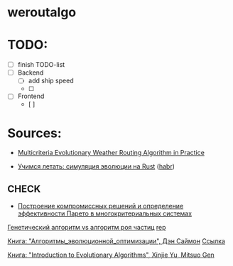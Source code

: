 # weroutalgo

# TODO:
- [ ] finish TODO-list
- [ ] Backend
  - [ ] add ship speed
  - [ ]
- [ ] Frontend
  - [ ]


# Sources:
- [Multicriteria Evolutionary Weather Routing Algorithm in Practice](https://www.researchgate.net/publication/261042030_Multicriteria_Evolutionary_Weather_Routing_Algorithm_in_Practice)

- [Учимся летать: симуляция эволюции на Rust](https://my-js.org/docs/guide/shorelark) ([habr](https://habr.com/ru/companies/timeweb/articles/817585/))


## CHECK
- [Построение компромиссных решений и определение эффективности Парето в многокритериальных системах](https://habr.com/ru/companies/otus/articles/750038/)

[Генетический алгоритм vs алгоритм роя частиц](https://habr.com/ru/articles/551890/) [rep](https://github.com/daniilgorbenko/genetic_and_swarm)

[Книга: "Алгоритмы_эволюционной_оптимизации", Дэн Саймон](https://vk.com/wall-43363264_507235) [Ссылка](https://github.com/PasaOpasen/ProgrammingBooks/blob/master/%D0%90%D0%BB%D0%B3%D0%BE%D1%80%D0%B8%D1%82%D0%BC%D1%8B_%D1%8D%D0%B2%D0%BE%D0%BB%D1%8E%D1%86%D0%B8%D0%BE%D0%BD%D0%BD%D0%BE%D0%B8%CC%86_%D0%BE%D0%BF%D1%82%D0%B8%D0%BC%D0%B8%D0%B7%D0%B0%D1%86%D0%B8%D0%B8_2020_%D0%94%D1%8D%D0%BD_%D0%A1%D0%B0%D0%B8%CC%86%D0%BC%D0%BE%D0%BD.pdf)

[Книга: "Introduction to Evolutionary Algorithms", Xinjie Yu, Mitsuo Gen](https://doc.lagout.org/science/0_Computer%20Science/2_Algorithms/Introduction%20to%20Evolutionary%20Algorithms%20%5BYu%20%26%20Gen%202010-06-23%5D.pdf)


